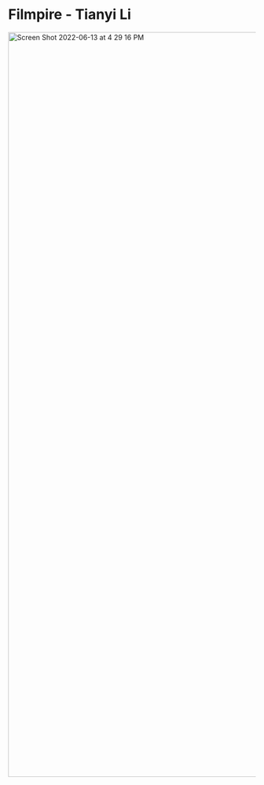 # Filmpire - Tianyi Li
<img width="1512" alt="Screen Shot 2022-06-13 at 4 29 16 PM" src="https://user-images.githubusercontent.com/49172166/173449035-db5ea040-0ce8-4d94-87c3-5f94b95ac084.png">
